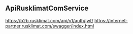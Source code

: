 ﻿## ApiRusklimatComService
https://b2b.rusklimat.com/api/v1/auth/jwt/
https://internet-partner.rusklimat.com/swagger/index.html